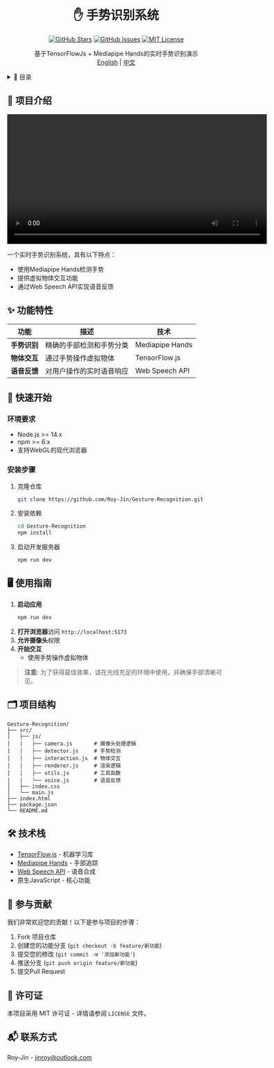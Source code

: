 <br />
<div align="center">
  <h1 align="center">✋ 手势识别系统</h1>

[![GitHub Stars](https://img.shields.io/github/stars/Roy-Jin/Gesture-Recognition?style=for-the-badge)](https://github.com/Roy-Jin/Gesture-Recognition/stargazers)
[![GitHub Issues](https://img.shields.io/github/issues/Roy-Jin/Gesture-Recognition?style=for-the-badge)](https://github.com/Roy-Jin/Gesture-Recognition/issues)
[![MIT License](https://img.shields.io/github/license/Roy-Jin/Gesture-Recognition?style=for-the-badge)](LICENSE)
  
  <p align="center">
    基于TensorFlowJs + Mediapipe Hands的实时手势识别演示
    <br />
    <a href="./README.md">English</a>
    |
    <a href="./README_CN.md">中文</a>
  </p>
</div>

<details>
  <summary>📑 目录</summary>
  <ol>
    <li><a href="#-项目介绍">项目介绍</a></li>
    <li><a href="#-功能特性">功能特性</a></li>
    <li><a href="#-快速开始">快速开始</a></li>
    <li><a href="#-使用指南">使用指南</a></li>
    <li><a href="#-项目结构">项目结构</a></li>
    <li><a href="#-技术栈">技术栈</a></li>
    <li><a href="#-参与贡献">参与贡献</a></li>
    <li><a href="#-许可证">许可证</a></li>
    <li><a href="#-联系方式">联系方式</a></li>
  </ol>
</details>

## 🧐 项目介绍

<div align="center">
  <video src="./demo.mp4" alt="手势识别演示" width="600"/>
</div>

一个实时手势识别系统，具有以下特点：
- 使用Mediapipe Hands检测手势
- 提供虚拟物体交互功能
- 通过Web Speech API实现语音反馈

## ✨ 功能特性

| 功能 | 描述 | 技术 |
|------|------|------|
| **手势识别** | 精确的手部检测和手势分类 | Mediapipe Hands |
| **物体交互** | 通过手势操作虚拟物体 | TensorFlow.js |
| **语音反馈** | 对用户操作的实时语音响应 | Web Speech API |

## 🚀 快速开始

### 环境要求
- Node.js >= 14.x
- npm >= 6.x
- 支持WebGL的现代浏览器

### 安装步骤
1. 克隆仓库
   ```sh
   git clone https://github.com/Roy-Jin/Gesture-Recognition.git
   ```
2. 安装依赖
   ```sh
   cd Gesture-Recognition
   npm install
   ```
3. 启动开发服务器
   ```sh
   npm run dev
   ```

## 🖥️ 使用指南

1. **启动应用**
   ```sh
   npm run dev
   ```
2. **打开浏览器**访问 `http://localhost:5173`
3. **允许摄像头**权限
4. **开始交互**
   - 使用手势操作虚拟物体

> **注意:** 为了获得最佳效果，请在光线充足的环境中使用，并确保手部清晰可见。

## 🗂 项目结构

```
Gesture-Recognition/
├── src/
│   ├── js/
│   │   ├── camera.js       # 摄像头处理逻辑
│   │   ├── detector.js     # 手势检测
│   │   ├── interaction.js  # 物体交互
│   │   ├── renderer.js     # 渲染逻辑
│   │   ├── utils.js        # 工具函数
│   │   └── voice.js        # 语音反馈
│   ├── index.css
│   └── main.js
├── index.html
├── package.json
└── README.md
```

## 🛠 技术栈

- [TensorFlow.js](https://www.tensorflow.org/js) - 机器学习库
- [Mediapipe Hands](https://google.github.io/mediapipe/solutions/hands) - 手部追踪
- [Web Speech API](https://developer.mozilla.org/en-US/docs/Web/API/Web_Speech_API) - 语音合成
- 原生JavaScript - 核心功能

## 🤝 参与贡献

我们非常欢迎您的贡献！以下是参与项目的步骤：

1. Fork 项目仓库
2. 创建您的功能分支 (`git checkout -b feature/新功能`)
3. 提交您的修改 (`git commit -m '添加新功能'`)
4. 推送分支 (`git push origin feature/新功能`)
5. 提交Pull Request

## 📜 许可证

本项目采用 MIT 许可证 - 详情请参阅 `LICENSE` 文件。

## 📬 联系方式

Roy-Jin - [jinroy@outlook.com](mailto:jinroy@outlook.com)